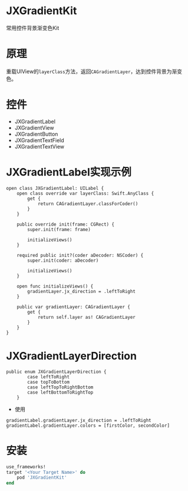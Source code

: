 # JXGradientKit
常用控件背景渐变色Kit

# 原理
重载UIView的`layerClass`方法，返回`CAGradientLayer`，达到控件背景为渐变色。

# 控件

- JXGradientLabel
- JXGradientView
- JXGradientButton
- JXGradientTextField
- JXGradientTextView

# JXGradientLabel实现示例
```
open class JXGradientLabel: UILabel {
    open class override var layerClass: Swift.AnyClass {
        get {
            return CAGradientLayer.classForCoder()
        }
    }

    public override init(frame: CGRect) {
        super.init(frame: frame)

        initializeViews()
    }

    required public init?(coder aDecoder: NSCoder) {
        super.init(coder: aDecoder)

        initializeViews()
    }

    open func initializeViews() {
        gradientLayer.jx_direction = .leftToRight
    }

    public var gradientLayer: CAGradientLayer {
        get {
            return self.layer as! CAGradientLayer
        }
    }
}
```

# JXGradientLayerDirection
```
public enum JXGradientLayerDirection {
        case leftToRight
        case topToBottom
        case leftTopToRightBottom
        case leftBottomToRightTop
    }
```

- 使用
```
gradientLabel.gradientLayer.jx_direction = .leftToRight
gradientLabel.gradientLayer.colors = [firstColor, secondColor]
```

# 安装
```ruby
use_frameworks!
target '<Your Target Name>' do
    pod 'JXGradientKit'
end
```



